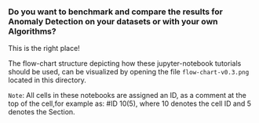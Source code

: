 ### Do you want to benchmark and compare the results for Anomaly Detection on your datasets or with your own Algorithms?

This is the right place!

The flow-chart structure depicting how these jupyter-notebook tutorials should be used, can be visualized by opening the file `flow-chart-v0.3.png` located in this directory. 

`Note`: All cells in these notebooks are assigned an ID, as a comment at the top of the cell,for example as: #ID 10(5), where 10 denotes the cell ID and 5 denotes the Section.
